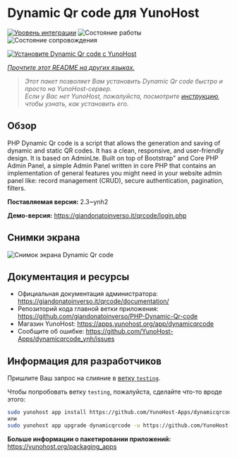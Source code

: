<!--
Важно: этот README был автоматически сгенерирован <https://github.com/YunoHost/apps/tree/master/tools/readme_generator>
Он НЕ ДОЛЖЕН редактироваться вручную.
-->

# Dynamic Qr code для YunoHost

[![Уровень интеграции](https://apps.yunohost.org/badge/integration/dynamicqrcode)](https://ci-apps.yunohost.org/ci/apps/dynamicqrcode/)
![Состояние работы](https://apps.yunohost.org/badge/state/dynamicqrcode)
![Состояние сопровождения](https://apps.yunohost.org/badge/maintained/dynamicqrcode)

[![Установите Dynamic Qr code с YunoHost](https://install-app.yunohost.org/install-with-yunohost.svg)](https://install-app.yunohost.org/?app=dynamicqrcode)

*[Прочтите этот README на других языках.](./ALL_README.md)*

> *Этот пакет позволяет Вам установить Dynamic Qr code быстро и просто на YunoHost-сервер.*  
> *Если у Вас нет YunoHost, пожалуйста, посмотрите [инструкцию](https://yunohost.org/install), чтобы узнать, как установить его.*

## Обзор

PHP Dynamic Qr code is a script that allows the generation and saving of dynamic and static QR codes. It has a clean, responsive, and user-friendly design. It is based on AdminLte. Built on top of Bootstrap" and Core PHP Admin Panel, a simple Admin Panel written in core PHP that contains an implementation of general features you might need in your website admin panel like: record management (CRUD), secure authentication, pagination, filters.

**Поставляемая версия:** 2.3~ynh2

**Демо-версия:** <https://giandonatoinverso.it/qrcode/login.php>

## Снимки экрана

![Снимок экрана Dynamic Qr code](./doc/screenshots/screenshot.png)

## Документация и ресурсы

- Официальная документация администратора: <https://giandonatoinverso.it/qrcode/documentation/>
- Репозиторий кода главной ветки приложения: <https://github.com/giandonatoinverso/PHP-Dynamic-Qr-code>
- Магазин YunoHost: <https://apps.yunohost.org/app/dynamicqrcode>
- Сообщите об ошибке: <https://github.com/YunoHost-Apps/dynamicqrcode_ynh/issues>

## Информация для разработчиков

Пришлите Ваш запрос на слияние в [ветку `testing`](https://github.com/YunoHost-Apps/dynamicqrcode_ynh/tree/testing).

Чтобы попробовать ветку `testing`, пожалуйста, сделайте что-то вроде этого:

```bash
sudo yunohost app install https://github.com/YunoHost-Apps/dynamicqrcode_ynh/tree/testing --debug
или
sudo yunohost app upgrade dynamicqrcode -u https://github.com/YunoHost-Apps/dynamicqrcode_ynh/tree/testing --debug
```

**Больше информации о пакетировании приложений:** <https://yunohost.org/packaging_apps>
